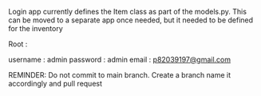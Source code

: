 Login app currently defines the Item class as part of the models.py. This can be moved to a separate app once needed, but it needed to be defined for the inventory



Root : 

username : admin
password : admin 
email : p82039197@gmail.com

REMINDER: Do not commit to main branch. Create a branch name it accordingly and pull request
